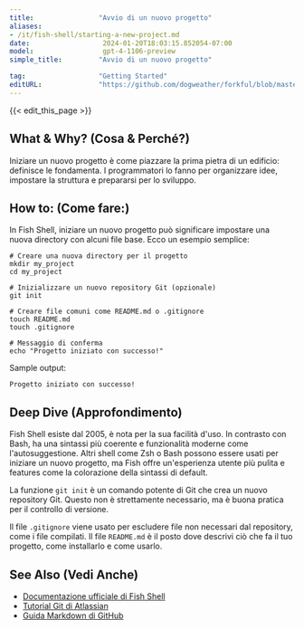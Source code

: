 ```yaml
---
title:                "Avvio di un nuovo progetto"
aliases:
- /it/fish-shell/starting-a-new-project.md
date:                  2024-01-20T18:03:15.852054-07:00
model:                 gpt-4-1106-preview
simple_title:         "Avvio di un nuovo progetto"

tag:                  "Getting Started"
editURL:              "https://github.com/dogweather/forkful/blob/master/content/it/fish-shell/starting-a-new-project.md"
---
```


{{< edit_this_page >}}

## What & Why? (Cosa & Perché?)
Iniziare un nuovo progetto è come piazzare la prima pietra di un edificio: definisce le fondamenta. I programmatori lo fanno per organizzare idee, impostare la struttura e prepararsi per lo sviluppo.

## How to: (Come fare:)
In Fish Shell, iniziare un nuovo progetto può significare impostare una nuova directory con alcuni file base. Ecco un esempio semplice:

```Fish Shell
# Creare una nuova directory per il progetto
mkdir my_project
cd my_project

# Inizializzare un nuovo repository Git (opzionale)
git init

# Creare file comuni come README.md o .gitignore
touch README.md
touch .gitignore

# Messaggio di conferma
echo "Progetto iniziato con successo!"
```

Sample output:

```
Progetto iniziato con successo!
```

## Deep Dive (Approfondimento)
Fish Shell esiste dal 2005, è nota per la sua facilità d'uso. In contrasto con Bash, ha una sintassi più coerente e funzionalità moderne come l'autosuggestione. Altri shell come Zsh o Bash possono essere usati per iniziare un nuovo progetto, ma Fish offre un'esperienza utente più pulita e features come la colorazione della sintassi di default.

La funzione `git init` è un comando potente di Git che crea un nuovo repository Git. Questo non è strettamente necessario, ma è buona pratica per il controllo di versione.

Il file `.gitignore` viene usato per escludere file non necessari dal repository, come i file compilati. Il file `README.md` è il posto dove descrivi ciò che fa il tuo progetto, come installarlo e come usarlo.

## See Also (Vedi Anche)
- [Documentazione ufficiale di Fish Shell](https://fishshell.com/docs/current/index.html)
- [Tutorial Git di Atlassian](https://www.atlassian.com/git/tutorials/setting-up-a-repository)
- [Guida Markdown di GitHub](https://guides.github.com/features/mastering-markdown/)
